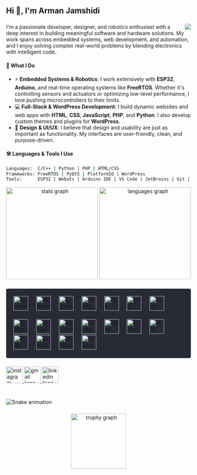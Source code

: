 <h2 align="left">Hi 👋, I'm Arman Jamshidi</h2>

###

<img align="right" src="https://visitor-badge.laobi.icu/badge?page_id=Armanj88.Armanj88&"  />

###

I'm a passionate developer, designer, and robotics enthusiast with a deep interest in building meaningful software and hardware solutions. My work spans across embedded systems, web development, and automation, and I enjoy solving complex real-world problems by blending electronics with intelligent code.

#### 🧠 What I Do
- ⚡ **Embedded Systems & Robotics**: I work extensively with **ESP32**, **Arduino**, and real-time operating systems like **FreeRTOS**. Whether it's controlling sensors and actuators or optimizing low-level performance, I love pushing microcontrollers to their limits.
- 💻 **Full-Stack & WordPress Development**: I build dynamic websites and web apps with **HTML**, **CSS**, **JavaScript**, **PHP**, and **Python**. I also develop custom themes and plugins for **WordPress**.
- 🎨 **Design & UI/UX**: I believe that design and usability are just as important as functionality. My interfaces are user-friendly, clean, and purpose-driven.

#### 🛠 Languages & Tools I Use
```bash
Languages:  C/C++ | Python | PHP | HTML/CSS
Frameworks: FreeRTOS | PyQt5 | PlatformIO | WordPress
Tools:      ESP32 | Webots | Arduino IDE | VS Code | JetBrains | Git | Linux (Ubuntu 24.04)
```

<div align="center">
  <img src="https://github-readme-stats.vercel.app/api?username=Armanj88&hide_title=false&hide_rank=false&show_icons=true&include_all_commits=true&count_private=true&disable_animations=false&theme=dracula&locale=en&hide_border=true" height="250" alt="stats graph"  />
  <img src="https://github-readme-stats.vercel.app/api/top-langs?username=Armanj88&locale=en&hide_title=false&layout=compact&card_width=320&langs_count=6&theme=dracula&hide_border=true" height="250" alt="languages graph"  />
</div>

###

<div align="left" style="background-color: #282a36; border-radius: 4.5px; padding: 20px;">
  <img src="https://cdn.jsdelivr.net/gh/devicons/devicon/icons/cplusplus/cplusplus-original.svg" height="40" alt="cplusplus logo"  />
  <img width="14" />
  <img src="https://cdn.jsdelivr.net/gh/devicons/devicon/icons/python/python-original.svg" height="40" alt="python logo"  />
  <img width="14" />
  <img src="https://skillicons.dev/icons?i=arduino" height="40" alt="arduino logo"  />
  <img width="14" />
  <img src="https://cdn.jsdelivr.net/gh/devicons/devicon/icons/html5/html5-original.svg" height="40" alt="html5 logo"  />
  <img width="14" />
  <img src="https://cdn.jsdelivr.net/gh/devicons/devicon/icons/css3/css3-original.svg" height="40" alt="css logo"  />
  <img width="14" />
  <img src="https://cdn.jsdelivr.net/gh/devicons/devicon/icons/php/php-original.svg" height="40" alt="php logo"  />
  <img width="14" />
  <img src="https://cdn.jsdelivr.net/gh/devicons/devicon/icons/linux/linux-original.svg" height="40" alt="linux logo"  />
  <img width="14" />
  <img src="https://cdn.jsdelivr.net/gh/devicons/devicon/icons/git/git-original.svg" height="40" alt="git logo"  />
  <img width="14" />
  <img src="https://cdn.jsdelivr.net/gh/devicons/devicon/icons/qt/qt-original.svg" height="40" alt="qt logo"  />
  <img width="14" />
  <img src="https://cdn.jsdelivr.net/gh/devicons/devicon/icons/wordpress/wordpress-original.svg" height="40" alt="wordpress logo"  />
  <img width="14" />
  <img src="https://cdn.jsdelivr.net/gh/devicons/devicon/icons/numpy/numpy-original.svg" height="40" alt="numpy logo"  />
  <img width="14" />
  <img src="https://cdn.jsdelivr.net/gh/devicons/devicon/icons/sqlite/sqlite-original.svg" height="40" alt="sqlite logo"  />
  <img width="14" />
  <img src="https://cdn.jsdelivr.net/gh/devicons/devicon/icons/docker/docker-original.svg" height="40" alt="docker logo"  />
  <img width="14" />
  <img src="https://cdn.jsdelivr.net/gh/devicons/devicon/icons/vim/vim-original.svg" height="40" alt="vim logo" style="margin-top: 20px;"  />
  <img width="14" />
  <img src="https://cdn.jsdelivr.net/gh/devicons/devicon/icons/clion/clion-original.svg" height="40" alt="clion logo"  />
  <img width="14" />
  <img src="https://cdn.jsdelivr.net/gh/devicons/devicon/icons/premierepro/premierepro-plain.svg" height="40" alt="premierepro logo"  />
  <img width="14" />
  <img src="https://cdn.jsdelivr.net/gh/devicons/devicon/icons/photoshop/photoshop-plain.svg" height="40" alt="photoshop logo"  />
  <img width="14" />
  <img src="https://cdn.jsdelivr.net/gh/devicons/devicon/icons/xd/xd-plain.svg" height="40" alt="xd logo"  />
</div>


###

<div align="left">
  <a href="https://www.instagram.com/armanjmsh/" target="_blank">
    <img src="https://img.shields.io/static/v1?message=Instagram&logo=instagram&label=&color=E4405F&logoColor=white&labelColor=&style=for-the-badge" height="45" alt="instagram logo"  />
  </a>
  <a href="mailto:jamshidiarman1388@gmail.com" target="_blank">
    <img src="https://img.shields.io/static/v1?message=Gmail&logo=gmail&label=&color=D14836&logoColor=white&labelColor=&style=for-the-badge" height="45" alt="gmail logo"  />
  </a>
  <a href="https://www.linkedin.com/in/armanjamshidi/" target="_blank">
    <img src="https://img.shields.io/static/v1?message=LinkedIn&logo=linkedin&label=&color=0077B5&logoColor=white&labelColor=&style=for-the-badge" height="45" alt="linkedin logo"  />
  </a>
</div>

###

<br clear="both">

<img src="https://profile-readme-generator.com/assets/snake.svg" alt="Snake animation" />

###

<div align="center">
  <img src="https://github-profile-trophy.vercel.app?username=Armanj88&theme=dracula&column=8&row=1&margin-w=25&margin-h=15&no-bg=false&no-frame=true&order=4" height="150" alt="trophy graph"  />
</div>

###
